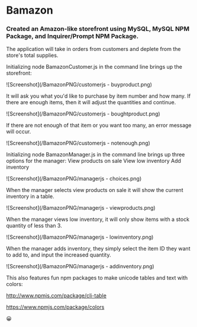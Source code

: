 # Bamazon

### Created an Amazon-like storefront using MySQL, MySQL NPM Package, and Inquirer/Prompt NPM Package.

The application will take in orders from customers and deplete from the store's total supplies.


Initializing node BamazonCustomer.js in the command line brings up the storefront:

![Screenshot](/BamazonPNG/customerjs - buyproduct.png)

It will ask you what you'd like to purchase by item number and how many.
If there are enough items, then it will adjust the quantities and continue.

![Screenshot](/BamazonPNG/customerjs - boughtproduct.png)

If there are not enough of that item or you want too many, an error message will occur.

![Screenshot](/BamazonPNG/customerjs - notenough.png)

Initializing node BamazonManager.js in the command line brings up three options for the manager:
    View products on sale
    View low inventory
    Add inventory

![Screenshot](/BamazonPNG/managerjs - choices.png)

When the manager selects view products on sale it will show the current inventory in a table.

![Screenshot](/BamazonPNG/managerjs - viewproducts.png)

When the manager views low inventory, it will only show items with a stock quantity of less than 3.

![Screenshot](/BamazonPNG/managerjs - lowinventory.png)

When the manager adds inventory, they simply select the item ID they want to add to, and input the increased quantity.

![Screenshot](/BamazonPNG/managerjs - addinventory.png)


This also features fun npm packages to make unicode tables and text with colors:

http://www.npmjs.com/package/cli-table

https://www.npmjs.com/package/colors


:grinning: